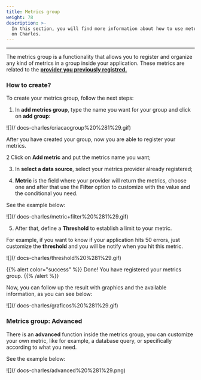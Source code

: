 ```yaml
---
title: Metrics group
weight: 78
description: >-
  In this section, you will find more information about how to use metrics group
  on Charles.
---
```


---

The metrics group is a functionality that allows you to register and organize any kind of metrics in a group inside your application. These metrics are related to the [**provider you previously registred.** ](../../../get-started/defining-a-workspace/register-metrics-provider)

### **How to create?**

To create your metrics group, follow the next steps: 

1. In **add metrics group**, type the name you want for your group and click on **add group**: 

![](/ docs-charles/criacaogroup%20%281%29.gif)

After you have created your group, now you are able to register your metrics.

   2 Click on **Add metric**  and put the metrics name you want; 

  3. In **select a data source**, select your metrics provider already registered;

 4. **Metric** is the field where your provider will return the metrics, choose one and after that use the **Filter** option to customize with the value and the conditional you need. 

See the example below: 

![](/ docs-charles/metric+filter%20%281%29.gif)

5.  After that, define a **Threshold** to establish a limit to your metric. 

For example, if you want to know if your application hits 50 errors, just customize the **threshold** and you will be notify when you hit this metric. 

![](/ docs-charles/threshold%20%281%29.gif)

{{% alert color="success" %}}
Done! You have registered your metrics group.
{{% /alert %}}

Now, you can follow up the result with graphics and the available information, as you can see below: 

![](/ docs-charles/graficos%20%281%29.gif)

### **Metrics group: Advanced**

There is an **advanced** function inside the metrics group, you can customize your own metric, like for example, a database query, or specifically according to what you need.

See the example below: 

![](/ docs-charles/advanced%20%281%29.png)
